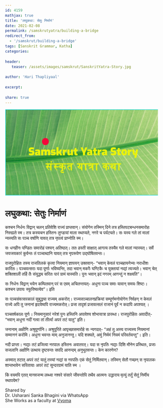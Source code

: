 ```yaml
---    
id: 4159    
mathjax: true    
title: 'लघुकथा: सेतुः निर्माणं'    
date: 2021-02-08    
permalink: /samskrutyatra/building-a-bridge
redirect_from: 
  - '/samskrut/building-a-bridge'
tags: [Sanskrit Grammar, Katha]    
categories:    
    
header:    
   teaser: /assets/images/samskrut/SanskritYatra-Story.jpg    
    
author: 'Hari Thapliyaal'    
    
excerpt:    
    
share: true    
---    
```

    
![](/assets/images/samskrut/SanskritYatra-Story.jpg)    
    
# लघुकथा: सेतुः निर्माणं    
    
कश्चन निर्धनः विद्वान् चलन् प्रतिवेशि राज्यं प्राप्तवान्। संयोगेन तस्मिन् दिने तत्र हस्तिपटबन्धनसमारोहः निरुह्यते स्म। तत्र कस्यचन हस्तिनः तुण्डायां माला स्थाप्यते, नगरे च पर्यट्यते। सः यस्य गले तां मालां न्यस्यति सः पञ्च वर्षाणि यावत् तत्र नृपत्वं प्राप्नोति स्म।    
    
सः धनहीनः पण्डितः समारोहं पश्यन् अतिष्ठत्। ततः हस्ती साक्षात् आगत्य तस्यैव गले मालां न्यास्यत्। सर्वे जयजयकारं कुर्वन्तः तं पञ्चाब्दानि यावत् तत्र नृपरूपेण उद्घोषितवन्तः।    
    
राजपुरोहितः तस्य राजतिलकं कृत्वा नियमान् ज्ञापयन् उक्तवान्- “भवान् केवलं पञ्चहायनेभ्यः नराधीशः कारितः। पञ्चवत्सराः यदा पूर्णाः भविष्यन्ति, तदा भवान् मकरैः घण्टिकैः च युक्तायां नद्यां त्यज्यते। भवान् चेत् शक्तिशाली तर्हि तैः संयुद्ध्य सरितः पारं ग्रामं यास्यति। पुनः भवान् इदं नगरम् आगन्तुं न शक्ष्यति”।    
    
सः निर्धनः विद्वान् भयेन कम्पितवान् परं स एवम् अचितन्तयत्- अधुना पञ्च समाः यावान् समयः शिष्टः। कश्चन उपायः स्फुरिष्यत्येव”। इति    
    
सः पञ्चसंवत्सरकालं सुबुद्ध्या राज्यम् अकरोत्। राज्यसञ्चालनप्रक्रियां सम्पूर्णमनोयोगेन निर्वहन् न केवलं राज्ये अपि तु जनानां हृदयेष्वपि राज्यमकरोत्। प्रजा तादृशं प्रजावत्सलं राजानं पूर्वं न कदापि अपश्यत् ।    
    
पञ्चवर्षकालः पूर्णः। नियमानुसारं नरेशं पुनः हस्तिनि अपावेश्य शोभायात्रा प्रारब्धा। राजपुरोहितः अवादीत्- “भवान् अधुना नदीं गत्वा तां तीर्त्वा अपरं तटं यातु” इति।    
    
जनानाम् अक्षीणि अश्रुपूर्णानि। अश्रुपूरिते आपृच्छासमारोहे सः न्यगदत्- “अहं तु अस्य राज्यस्य नियमानां सम्माननं करोमि। अधुना भवन्तः माम् अनुजानन्तु। यदि शक्यते, अमुं निर्ममं नियमं परिवर्तयन्तु”। इति।    
    
नदी प्राप्ता। नद्याः तटं व्रजित्वा नरपालः हस्तिनः अवातरत्। यदा स नृपतिः नद्याः दिशि मौनेन प्रस्थितः, प्रजाः सजलानि अक्षीणि उत्थाय दृष्टवन्तः सपदि आनन्दम् अनुभूतवन्तः। केन कारणेन?    
    
अस्मात् तटात् अपरं तटं यातुं तस्यां नद्यां स नरपतिः एकं सेतुं निर्मितवान्। तस्मिन् सेतौ गच्छन् स नृपालकः शान्तभावेन सरितायाः अपरं तटं सुन्दरग्रामं याति स्म ।    
    
किं वयमपि एतत् मानवजन्म लब्ध्वा नश्वरे संसारे जीवन्तोपि तथैव आत्मनः उद्धाराय मृत्युं तर्तुं सेतुं निर्मीय स्थापयेम?    
    
Shared by    
Dr. Usharani Sanka Bhagini via WhatsApp    
She Works as a faculty at [Vyoma](https://www.sanskritfromhome.in/)    
    
